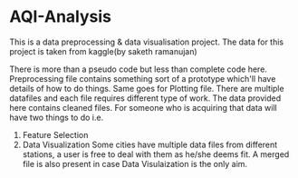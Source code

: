 # AQI-Analysis
This is a data preprocessing &amp; data visualisation project.
The data for this project is taken from kaggle(by saketh ramanujan)

There is more than a pseudo code but less than complete code here. Preprocessing file contains something sort of a prototype which'll have details of how to do things.
Same goes for Plotting file.
There are multiple datafiles and each file requires different type of work. 
The data provided here contains cleaned files. For someone who is acquiring that data will have two things to do i.e.
1) Feature Selection
2) Data Visualization
Some cities have multiple data files from different stations, a user is free to deal with them as he/she deems fit.
A merged file is also present in case Data Visulaization is the only aim.
